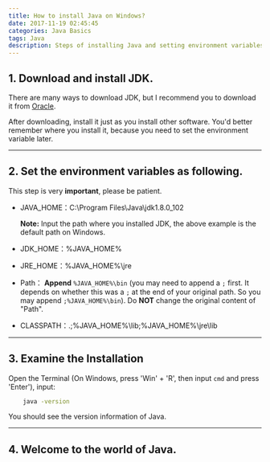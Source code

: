 ```yaml
---
title: How to install Java on Windows?
date: 2017-11-19 02:45:45
categories: Java Basics
tags: Java
description: Steps of installing Java and setting environment variables  on Windows.
---
```


## 1. Download and install JDK.

There are many ways to download JDK, but I recommend you to download it from [Oracle](http://www.oracle.com/technetwork/java/javase/downloads/index.html).

After downloading, install it just as you install other software. You'd better remember where you install it, because you need to set the environment variable later.

---
## 2. Set the environment variables as following.

This step is very **important**, please be patient.

- JAVA_HOME：C:\Program Files\Java\jdk1.8.0_102

     **Note:**  Input the path where you installed JDK, the above example is the default path on Windows.

- JDK_HOME：%JAVA_HOME%
- JRE_HOME：%JAVA_HOME%\jre
- Path： **Append** `%JAVA_HOME%\bin` (you may need to append a `;` first. It depends on whether this was a `;` at the end of your original path. So you may append `;%JAVA_HOME%\bin`). Do **NOT** change the original content of "Path".

- CLASSPATH：.;%JAVA_HOME%\lib;%JAVA_HOME%\jre\lib


---
## 3. Examine the Installation

Open the Terminal (On Windows, press 'Win' + 'R', then input `cmd` and press 'Enter'), input:

```bash
    java -version
```

You should see the version information of Java.

---
## 4. Welcome to the world of Java.
